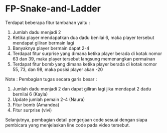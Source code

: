 # FP-Snake-and-Ladder
Terdapat beberapa fitur tambahan yaitu :
1. Jumlah dadu menjadi 2
2. Ketika player mendapatkan dua dadu benilai 6, maka player tersebut mendapat giliran bermain lagi
3. Banyaknya player bermain dapat 2-4
4. Terdapat fitur surprise yang dimana ketika player berada di kotak nomor 63 dan 39, maka player tersebut langsung memenangkan permainan
5. Terdapat fitur bomb yang dimana ketika player berada di kotak nomor 55, 73, dan 98, maka posisi player akan -20

Note :
Pembagian tugas secara garis besar :
1. Jumlah dadu menjadi 2 dan dapat giliran lagi jika mendapat 2 dadu bernilai 6 (Kayla)
2. Update jumlah pemain 2-4 (Naura)
3. Fitur bomb (Amandea)
4. Fitur surprise (vivi)

Selanjutnya, pembagian detail pengerjaan code sesuai dengan siapa pembicara yang menjelaskan line code pada video tersebut.